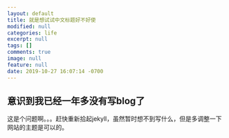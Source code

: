 ```yaml
---
layout: default
title: 就是想试试中文标题好不好使
modified: null
categories: life
excerpt: null
tags: []
comments: true
image: null
feature: null
date: 2019-10-27 16:07:14 -0700
---
```


## 意识到我已经一年多没有写blog了

这是个问题啊。。。赶快重新拾起jekyll，虽然暂时想不到写什么，但是多调整一下网站的主题是可以的。

